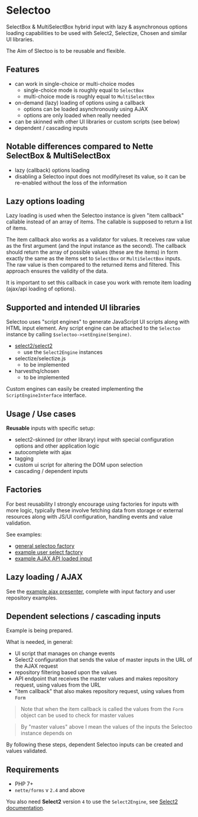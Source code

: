# Selectoo

SelectBox & MultiSelectBox hybrid input with lazy & asynchronous options loading capabilities to be used with Select2, Selectize, Chosen and similar UI libraries.

The Aim of Slectoo is to be reusable and flexible.


## Features

- can work in single-choice or multi-choice modes
	- single-choice mode is roughly equal to `SelectBox`
	- multi-choice  mode is roughly equal to `MultiSelectBox`
- on-demand (lazy) loading of options using a callback
	- options can be loaded asynchronously using AJAX
	- options are only loaded when really needed
- can be skinned with other UI libraries or custom scripts (see below)
- dependent / cascading inputs


## Notable differences compared to Nette SelectBox & MultiSelectBox

- lazy (callback) options loading
- disabling a Selectoo input does not modify/reset its value, so it can be re-enabled without the loss of the information


## Lazy options loading

Lazy loading is used when the Selectoo instance is given "item callback" callable instead of an array of items.
The callable is supposed to return a list of items.

The item callback also works as a validator for values.
It receives raw value as the first argument (and the input instance as the second).
The callback should return the array of possible values (these are the items) in form
exactly the same as the items set to `SelectBox` or `MultiSelectBox` inputs.
The raw value is then compared to the returned items and filtered.
This approach ensures the validity of the data.

It is important to set this callback in case you work with remote item loading (ajax/api loading of options).


## Supported and intended UI libraries

Selectoo uses "script engines" to generate JavaScript UI scripts along with HTML input element.
Any script engine can be attached to the `Selectoo` instance by calling `$selectoo->setEngine($engine)`.

- [select2/select2](https://github.com/select2/select2)
	- use the `Select2Engine` instances
- selectize/selectize.js
	- to be implemented
- harvesthq/chosen
	- to be implemented

Custom engines can easily be created implementing the `ScriptEngineInterface` interface.


## Usage / Use cases

**Reusable** inputs with specific setup:
- select2-skinned (or other library) input with special configuration options and other application logic
- autocomplete with ajax
- tagging
- custom ui script for altering the DOM upon selection
- cascading / dependent inputs


## Factories

For best reusability I strongly encourage using factories for inputs with more logic,
typically these involve fetching data from storage or external resources along with JS/UI configuration,
handling events and value validation.

See examples:
- [general selectoo factory](examples/factories/Select2SelectooFactory.php)
- [example user select factory](examples/factories/UserSelectooFactory.php)
- [example AJAX API loaded input](examples/ajax/UserAjaxSelectooFactory.php)


## Lazy loading / AJAX

See the [example ajax presenter](examples/ajax/ExamplePresenter.php),
complete with input factory and user repository examples.


## Dependent selections / cascading inputs

Example is being prepared.

What is needed, in general:
- UI script that manages on change events
- Select2 configuration that sends the value of master inputs in the URL of the AJAX request
- repository filtering based upon the values
- API endpoint that receives the master values and makes repository request, using values from the URL
- "item callback" that also makes repository request, using values from `Form`

> Note that when the item callback is called the values from the `Form` object can be used to check for master values

> By "master values" above I mean the values of the inputs the Selectoo instance depends on

By following these steps, dependent Selectoo inputs can be created and values validated.


## Requirements

- PHP 7+
- `nette/forms` v `2.4` and above

You also need **Select2** version `4` to use the `Select2Engine`, see [Select2 documentation](https://select2.org/).


